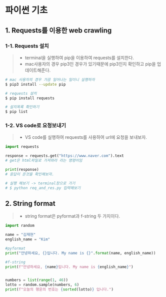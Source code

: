 # 파이썬 기초

## 1. Requests를 이용한 web crawling

### 1-1. Requests 설치

> - terminal을 실행하여 pip을 이용하여 requests를 설치한다.
> - mac사용자의 경우 pip3인 경우가 있기때문에 pip3인지 확인하고 pip을 업데이트해준다.

~~~bash
# mac 사용자의 경우 가끔 일어나는 일이니 실행하자
$ pip3 install --update pip

# requests 설치
$ pip install requests

# 설치목록 확인하기
$ pip list
~~~



### 1-2. VS code로 요청보내기

> - VS code를 실행하여 requests를 사용하여 url에 요청을 보내보자.

~~~python
import requests

response = requests.get("https://www.naver.com").text
# get은 html파일로 가져와라 라는 명령어임

print(response)
# 응답이 온것을 확인해보자.

# 실행 해보기 -> terminal창으로 가기
# $ python req_and_res.py 입력해보기
~~~



## 2. String format

> - string format은 pyformat과 f-string 두 가지이다.

~~~python
import random

name = "김재현"
english_name = "Kim"

#pyformat
print("안녕하세요, {}입니다. My name is {}".format(name, english_name))

#f-string
print(f"안녕하세요, {name}입니다. My name is {english_name}")


numbers = list(range(1, 46))
lotto = random.sample(numbers, 6)
print(f"오늘의 행운의 번호는 {sorted(lotto)} 입니다.")
~~~



